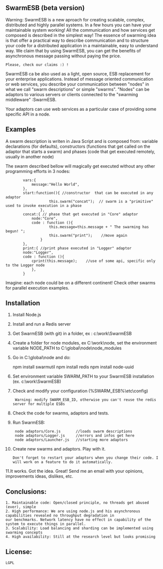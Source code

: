 ## SwarmESB  (beta version)

Warning: SwarmESB is a new aproach for creating scalable, complex, distributed and highly parallel systems.
In a few hours you can have your maintainable system working!
All the communication and how services get composed is described in the simplest way!
The essence of swarming idea is that offer a practical way to describe communication and to structure your code for 
a distributed application in a maintainable, easy to understand way.
We claim that by using SwarmESB, you can get the benefits of asynchronous message passing without paying the price.

    Please, check our claims :) !

SwarmESB ca be also used as a light, open source, ESB replacement for your enterprise applications.
Instead of message oriented communication or web services, you describe your communication between "nodes" in what
we call "swarm descriptions" or simple "swarms".
"Nodes" can be adaptors to various servers or clients connected to the "swarming middleware" :SwarmESB.

Your adaptors can use web services as a particular case of providing some specific API in a node.


## Examples
    
A swarm description is writen in Java Script and is composed from:  variable declarations (for defaults),
constructors (functions that get called on the adaptor that starts a swarm) and phases (code that get executed
remotely, usually in another node) 
    
The swarm described bellow will magically get executed without any other programming efforts in 3 nodes:

            vars:{
                message:"Hello World",
            },
            start:function(){ //constructor  that can be executed in any adaptor
                        this.swarm("concat");  // swarm is a "primitive" used to invoke execution in a phase
                    },
            concat:{ // phase that get executed in "Core" adaptor
                node:"Core",
                code : function (){
                        this.message=this.message + " The swarming has begun! ";
                        this.swarm("print");    //move again
                    }
            },
            print:{ //print phase executed in "Logger" adaptor
            node:"Logger",
            code : function (){
                cprint(this.message);    //use of some api, specific only to the Logger node
                },
            }
 

Imagine: each node could be on a different continent!  Check other swarms for parallel execution examples.



## Installation

1. Install Node.js
2. Install and run a Redis server
2. Get SwarmESB (with git) in a folder, ex : c:\work\SwarmESB
3. Create a folder for node modules, ex C:\work\node, set the environment variable NODE_PATH to C:\global\node\node_modules
4. Go in C:\global\node and do:

    npm install swarmutil
    npm install redis
    npm install node-uuid

5. Set environment variable SWARM_PATH  to your SwarmESB installation (ex. c:\work\SwarmESB)
7. Check and modify your configuration (%SWARM_ESB%\etc\config)

        Warning: modify SWARM_ESB_ID, otherwise you can't reuse the redis server for multiple ESBs
        
8. Check the code for swarms, adaptors and tests.
9. Run SwarmESB:

        node adaptors/Core.js       //loads swarm descriptions
        node adaptors/Logger.js     //errors and infos get here
        node adaptors/Launcher.js   //starting more adaptors
        
10. Create new swarms and adaptors. Play with it.

        Don't forget to restart your adaptors when you change their code. I will work on a feature to do it automatically.
        
11.It works. Got the idea. Great! Send me an email with your opinions, improvements ideas, dislikes, etc.


## Conclusions:

    1. Maintainable code: Open/closed principle, no threads get abused (ever), simple
    2. High performance: We are using node.js and his asynchronous capabilities revealed no throughput degradation in
    our benchmarks. Network latency have no effect in capability of the system to execute things in parallel.
    3. Scalability: Load balancing and sharding can be implemented using swarming concepts
    4. High availability: Still at the research level but looks promising


## License:

    LGPL
